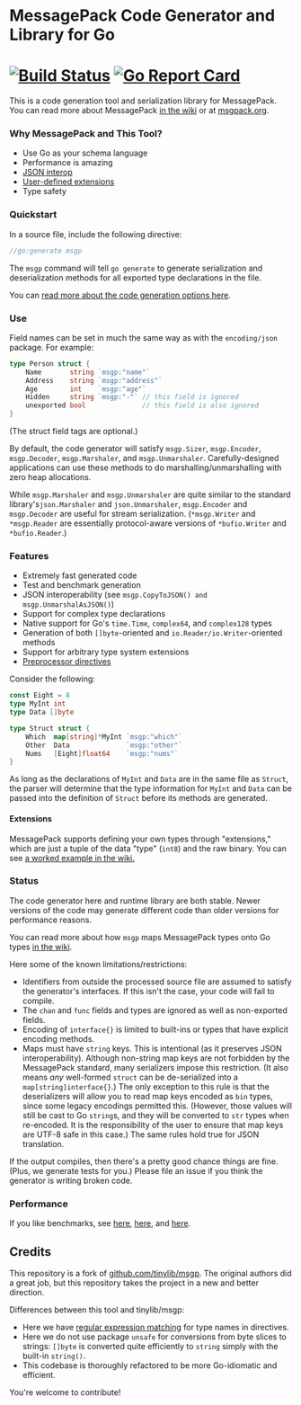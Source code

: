 # MessagePack Code Generator and Library for Go
[![Build Status](https://travis-ci.org/dchenk/msgp.svg?branch=master)](https://travis-ci.org/dchenk/msgp) 
[![Go Report Card](https://goreportcard.com/badge/github.com/dchenk/msgp)](https://goreportcard.com/badge/github.com/dchenk/msgp)
=======

This is a code generation tool and serialization library for MessagePack. You can read more about MessagePack [in the wiki](http://github.com/dchenk/msgp/wiki)
or at [msgpack.org](https://msgpack.org).

### Why MessagePack and This Tool?

- Use Go as your schema language
- Performance is amazing
- [JSON interop](https://godoc.org/github.com/dchenk/msgp/msgp#CopyToJSON)
- [User-defined extensions](https://github.com/dchenk/msgp/wiki/Using-Extensions)
- Type safety

### Quickstart

In a source file, include the following directive:

```go
//go:generate msgp
```

The `msgp` command will tell `go generate` to generate serialization and deserialization methods for all exported type declarations in the file.

You can [read more about the code generation options here](https://github.com/dchenk/msgp/wiki/Using-the-Code-Generator).

### Use

Field names can be set in much the same way as with the `encoding/json` package. For example:

```go
type Person struct {
    Name       string `msgp:"name"`
    Address    string `msgp:"address"`
    Age        int    `msgp:"age"`
    Hidden     string `msgp:"-"` // this field is ignored
    unexported bool              // this field is also ignored
}
```

(The struct field tags are optional.)

By default, the code generator will satisfy `msgp.Sizer`, `msgp.Encoder`, `msgp.Decoder`, `msgp.Marshaler`, and `msgp.Unmarshaler`.
Carefully-designed applications can use these methods to do marshalling/unmarshalling with zero heap allocations.

While `msgp.Marshaler` and `msgp.Unmarshaler` are quite similar to the standard library's`json.Marshaler` and `json.Unmarshaler`,
`msgp.Encoder` and `msgp.Decoder` are useful for stream serialization. (`*msgp.Writer` and `*msgp.Reader` are essentially
protocol-aware versions of `*bufio.Writer` and `*bufio.Reader`.)

### Features

 - Extremely fast generated code
 - Test and benchmark generation
 - JSON interoperability (see `msgp.CopyToJSON() and msgp.UnmarshalAsJSON()`)
 - Support for complex type declarations
 - Native support for Go's `time.Time`, `complex64`, and `complex128` types 
 - Generation of both `[]byte`-oriented and `io.Reader/io.Writer`-oriented methods
 - Support for arbitrary type system extensions
 - [Preprocessor directives](https://github.com/dchenk/msgp/wiki/Preprocessor-Directives)

Consider the following:
```go
const Eight = 8
type MyInt int
type Data []byte

type Struct struct {
    Which  map[string]*MyInt `msgp:"which"`
    Other  Data              `msgp:"other"`
    Nums   [Eight]float64    `msgp:"nums"`
}
```
As long as the declarations of `MyInt` and `Data` are in the same file as `Struct`, the parser will determine that the type information
for `MyInt` and `Data` can be passed into the definition of `Struct` before its methods are generated.

#### Extensions

MessagePack supports defining your own types through "extensions," which are just a tuple of the data "type" (`int8`) and the raw binary.
You can see [a worked example in the wiki.](https://github.com/dchenk/msgp/wiki/Using-Extensions)

### Status

The code generator here and runtime library are both stable. Newer versions of the code may generate different code than older versions
for performance reasons.

You can read more about how `msgp` maps MessagePack types onto Go types [in the wiki](http://github.com/dchenk/msgp/wiki).

Here some of the known limitations/restrictions:

- Identifiers from outside the processed source file are assumed to satisfy the generator's interfaces. If this isn't the case, your code
will fail to compile.
- The `chan` and `func` fields and types are ignored as well as non-exported fields.
- Encoding of `interface{}` is limited to built-ins or types that have explicit encoding methods.
- Maps must have `string` keys. This is intentional (as it preserves JSON interoperability). Although non-string map keys are not 
forbidden by the MessagePack standard, many serializers impose this restriction. (It also means *any* well-formed `struct` can be 
de-serialized into a `map[string]interface{}`.) The only exception to this rule is that the deserializers will allow you to read map keys
encoded as `bin` types, since some legacy encodings permitted this. (However, those values will still be cast to Go `string`s, and they
will be converted to `str` types when re-encoded. It is the responsibility of the user to ensure that map keys are UTF-8 safe in this case.)
The same rules hold true for JSON translation.

If the output compiles, then there's a pretty good chance things are fine. (Plus, we generate tests for you.) Please file an issue if you
think the generator is writing broken code.

### Performance

If you like benchmarks, see [here](https://github.com/dchenk/messagepack-benchmarks), [here](http://bravenewgeek.com/so-you-wanna-go-fast/),
and [here](https://github.com/alecthomas/go_serialization_benchmarks).

## Credits

This repository is a fork of [github.com/tinylib/msgp](https://github.com/tinylib/msgp). The original authors did a great job, but
this repository takes the project in a new and better direction.

Differences between this tool and tinylib/msgp:
- Here we have [regular expression matching](https://github.com/dchenk/msgp/wiki/Using-the-Code-Generator#matching-type-names) for type
names in directives.
- Here we do not use package `unsafe` for conversions from byte slices to strings: `[]byte` is converted quite efficiently to `string`
simply with the built-in `string()`.
- This codebase is thoroughly refactored to be more Go-idiomatic and efficient.

You're welcome to contribute!
